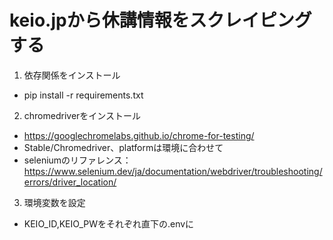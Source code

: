 # keio.jpから休講情報をスクレイピングする
1. 依存関係をインストール
- pip install -r requirements.txt
2. chromedriverをインストール
- https://googlechromelabs.github.io/chrome-for-testing/
- Stable/Chromedriver、platformは環境に合わせて
- seleniumのリファレンス：　https://www.selenium.dev/ja/documentation/webdriver/troubleshooting/errors/driver_location/
3. 環境変数を設定
- KEIO_ID,KEIO_PWをそれぞれ直下の.envに